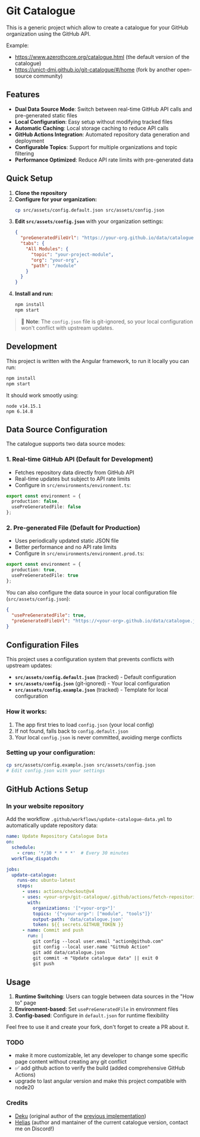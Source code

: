# Git Catalogue

This is a generic project which allow to create a catalogue for your GitHub organization using the GitHub API.

Example:

- https://www.azerothcore.org/catalogue.html (the default version of the catalogue)
- https://unict-dmi.github.io/git-catalogue/#/home (fork by another open-source community)

## Features

- **Dual Data Source Mode**: Switch between real-time GitHub API calls and pre-generated static files
- **Local Configuration**: Easy setup without modifying tracked files
- **Automatic Caching**: Local storage caching to reduce API calls
- **GitHub Actions Integration**: Automated repository data generation and deployment
- **Configurable Topics**: Support for multiple organizations and topic filtering
- **Performance Optimized**: Reduce API rate limits with pre-generated data

## Quick Setup

1. **Clone the repository**
2. **Configure for your organization:**
   ```bash
   cp src/assets/config.default.json src/assets/config.json
   ```
3. **Edit `src/assets/config.json`** with your organization settings:
   ```json
   {
     "preGeneratedFileUrl": "https://your-org.github.io/data/catalogue.json",
     "tabs": {
       "All Modules": {
         "topic": "your-project-module",
         "org": "your-org",
         "path": "/module"
       }
     }
   }
   ```
4. **Install and run:**
   ```bash
   npm install
   npm start
   ```

> 📝 **Note**: The `config.json` file is git-ignored, so your local configuration won't conflict with upstream updates.

## Development

This project is written with the Angular framework, to run it locally you can run:

```bash
npm install
npm start
```

It should work smootly using:

```
node v14.15.1
npm 6.14.8
```

## Data Source Configuration

The catalogue supports two data source modes:

### 1. Real-time GitHub API (Default for Development)
- Fetches repository data directly from GitHub API
- Real-time updates but subject to API rate limits
- Configure in `src/environments/environment.ts`:
```typescript
export const environment = {
  production: false,
  usePreGeneratedFile: false
};
```

### 2. Pre-generated File (Default for Production)
- Uses periodically updated static JSON file
- Better performance and no API rate limits
- Configure in `src/environments/environment.prod.ts`:
```typescript
export const environment = {
  production: true,
  usePreGeneratedFile: true
};
```

You can also configure the data source in your local configuration file (`src/assets/config.json`):
```json
{
  "usePreGeneratedFile": true,
  "preGeneratedFileUrl": "https://<your-org>.github.io/data/catalogue.json"
}
```

## Configuration Files

This project uses a configuration system that prevents conflicts with upstream updates:

- **`src/assets/config.default.json`** (tracked) - Default configuration
- **`src/assets/config.json`** (git-ignored) - Your local configuration
- **`src/assets/config.example.json`** (tracked) - Template for local configuration

### How it works:
1. The app first tries to load `config.json` (your local config)
2. If not found, falls back to `config.default.json`
3. Your local `config.json` is never committed, avoiding merge conflicts

### Setting up your configuration:
```bash
cp src/assets/config.example.json src/assets/config.json
# Edit config.json with your settings
```

## GitHub Actions Setup

### In your website repository

Add the workflow `.github/workflows/update-catalogue-data.yml` to automatically update repository data:

```yaml
name: Update Repository Catalogue Data
on:
  schedule:
    - cron: '*/30 * * * *'  # Every 30 minutes
  workflow_dispatch:

jobs:
  update-catalogue:
    runs-on: ubuntu-latest
    steps:
      - uses: actions/checkout@v4
      - uses: <your-org>/git-catalogue/.github/actions/fetch-repositories@master
        with:
          organizations: '["<your-org>"]'
          topics: '{"<your-org>": ["module", "tools"]}'
          output-path: 'data/catalogue.json'
          token: ${{ secrets.GITHUB_TOKEN }}
      - name: Commit and push
        run: |
          git config --local user.email "action@github.com"
          git config --local user.name "GitHub Action"
          git add data/catalogue.json
          git commit -m "Update catalogue data" || exit 0
          git push
```

## Usage

1. **Runtime Switching**: Users can toggle between data sources in the "How to" page
2. **Environment-based**: Set `usePreGeneratedFile` in environment files
3. **Config-based**: Configure in `default.json` for runtime flexibility

Feel free to use it and create your fork, don't forget to create a PR about it.

### TODO

- make it more customizable, let any developer to change some specific page content without creating any git conflict
- ✅ add github action to verify the build (added comprehensive GitHub Actions)
- upgrade to last angular version and make this project compatible with node20

### Credits

- [Deku](https://github.com/deku) (original author of the [previous implementation](https://github.com/azerothcore/catalogue))
- [Helias](https://github.com/Helias) (author and mantainer of the current catalogue version, contact me on Discord!)
